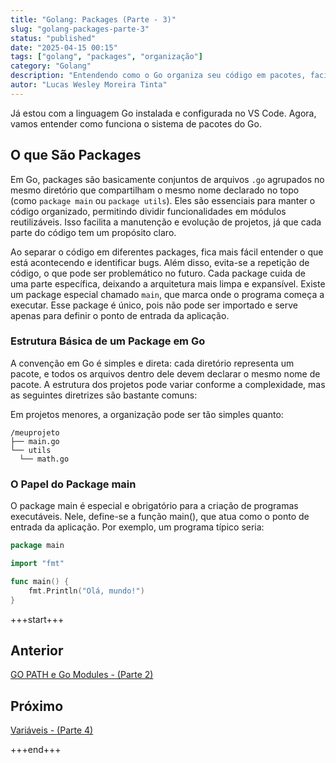 ```yaml
---
title: "Golang: Packages (Parte - 3)"
slug: "golang-packages-parte-3"
status: "published"
date: "2025-04-15 00:15"
tags: ["golang", "packages", "organização"]
category: "Golang"
description: "Entendendo como o Go organiza seu código em pacotes, facilitando a manutenção e reutilização."
autor: "Lucas Wesley Moreira Tinta"
---
```


Já estou com a linguagem Go instalada e configurada no VS Code. Agora, vamos entender como funciona o sistema de pacotes do Go.

## O que São Packages
Em Go, packages são basicamente conjuntos de arquivos `.go` agrupados no mesmo diretório que compartilham o mesmo nome declarado no topo (como `package main` ou `package utils`). Eles são essenciais para manter o código organizado, permitindo dividir funcionalidades em módulos reutilizáveis. Isso facilita a manutenção e evolução de projetos, já que cada parte do código tem um propósito claro.

Ao separar o código em diferentes packages, fica mais fácil entender o que está acontecendo e identificar bugs. Além disso, evita-se a repetição de código, o que pode ser problemático no futuro. Cada package cuida de uma parte específica, deixando a arquitetura mais limpa e expansível. Existe um package especial chamado `main`, que marca onde o programa começa a executar. Esse package é único, pois não pode ser importado e serve apenas para definir o ponto de entrada da aplicação.

### Estrutura Básica de um Package em Go

A convenção em Go é simples e direta: cada diretório representa um pacote, e todos os arquivos dentro dele devem declarar o mesmo nome de pacote. A estrutura dos projetos pode variar conforme a complexidade, mas as seguintes diretrizes são bastante comuns:

Em projetos menores, a organização pode ser tão simples quanto:

```
/meuprojeto
├── main.go
└── utils
  └── math.go
```

### O Papel do Package main
O package main é especial e obrigatório para a criação de programas executáveis. Nele, define-se a função main(), que atua como o ponto de entrada da aplicação. Por exemplo, um programa típico seria:

```go
package main

import "fmt"

func main() {
    fmt.Println("Olá, mundo!")
}
```

+++start+++

## Anterior
[GO PATH e  Go Modules - (Parte 2)](2.gopath)

## Próximo
[Variáveis - (Parte 4)](4.variaveis)

+++end+++